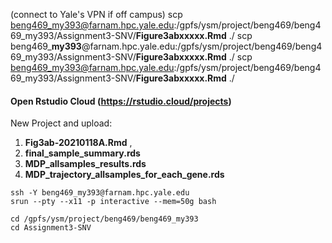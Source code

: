 (connect to Yale's VPN if off campus)
scp beng469_my393@farnam.hpc.yale.edu:/gpfs/ysm/project/beng469/beng469_my393/Assignment3-SNV/**Figure3abxxxxx.Rmd** ./
scp beng469_**my393**@farnam.hpc.yale.edu:/gpfs/ysm/project/beng469/beng469_my393/Assignment3-SNV/**Figure3abxxxxx.Rmd** ./
scp beng469_my393@farnam.hpc.yale.edu:/gpfs/ysm/project/beng469/beng469_my393/Assignment3-SNV/**Figure3abxxxxx.Rmd** ./

#### Open Rstudio Cloud (https://rstudio.cloud/projects)

New Project and upload: 
1. **Fig3ab-20210118A.Rmd** , 
2. **final_sample_summary.rds** 
3. **MDP_allsamples_results.rds**
4. **MDP_trajectory_allsamples_for_each_gene.rds**

```
ssh -Y beng469_my393@farnam.hpc.yale.edu
srun --pty --x11 -p interactive --mem=50g bash
```

```
cd /gpfs/ysm/project/beng469/beng469_my393
cd Assignment3-SNV
```

